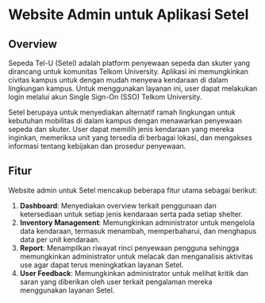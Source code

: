 # Website Admin untuk Aplikasi Setel

## Overview
Sepeda Tel-U (Setel) adalah platform penyewaan sepeda dan skuter yang dirancang untuk komunitas Telkom University. Aplikasi ini memungkinkan civitas kampus untuk dengan mudah menyewa kendaraan di dalam lingkungan kampus. Untuk menggunakan layanan ini, user dapat melakukan login melalui akun Single Sign-On (SSO) Telkom University.

Setel berupaya untuk menyediakan alternatif ramah lingkungan untuk kebutuhan mobilitas di dalam kampus dengan menawarkan penyewaan sepeda dan skuter. User dapat memilih jenis kendaraan yang mereka inginkan, memeriksa unit yang tersedia di berbagai lokasi, dan mengakses informasi tentang kebijakan dan prosedur penyewaan.

## Fitur
Website admin untuk Setel mencakup beberapa fitur utama sebagai berikut:
1. **Dashboard**: Menyediakan overview terkait penggunaan dan ketersediaan untuk setiap jenis kendaraan serta pada setiap shelter.
2. **Inventory Management**: Memungkinkan administrator untuk mengelola data kendaraan, termasuk menambah, memperbaharui, dan menghapus data per unit kendaraan.
3. **Report**: Menampilkan riwayat rinci penyewaan pengguna sehingga memungkinkan administrator untuk melacak dan menganalisis aktivitas use agar dapat terus meningkatkan layanan Setel.
4. **User Feedback**: Memungkinkan administrator untuk melihat kritik dan saran yang diberikan oleh user terkait pengalaman mereka menggunakan layanan Setel.
